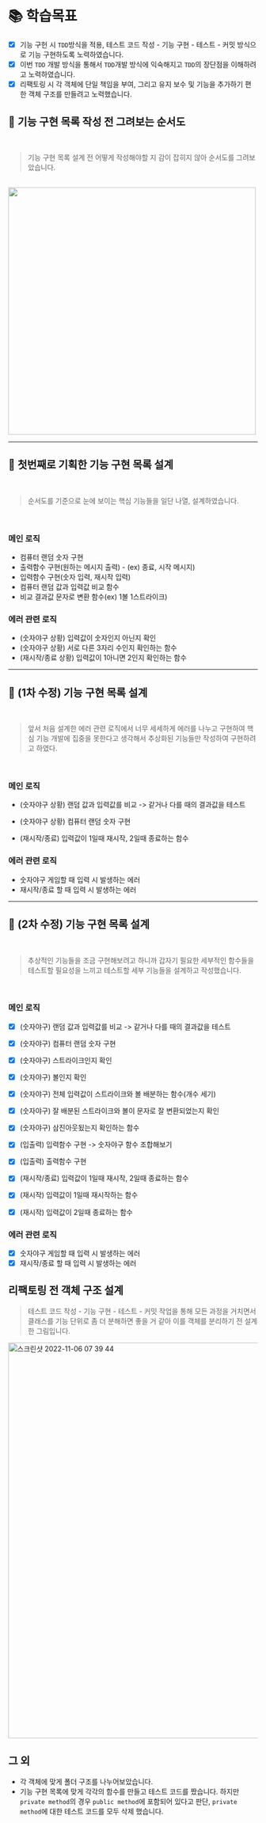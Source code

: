 # 📚 학습목표

- [x] 기능 구헌 시 `TDD`방식을 적용, 테스트 코드 작성 - 기능 구현 - 테스트 - 커밋 방식으로 기능 구현하도록 노력하였습니다.
- [x] 이번 `TDD` 개발 방식을 통해서 `TDD`개발 방식에 익숙해지고 `TDD`의 장단점을 이해하려고 노력하였습니다.
- [x] 리팩토링 시 각 객체에 단일 책임을 부여, 그리고 유지 보수 및 기능을 추가하기 편한 객체 구조를 만들려고 노력했습니다.

## 🚀 기능 구현 목록 작성 전 그려보는 순서도

<br />

> 기능 구현 목록 설계 전 어떻게 작성해야할 지 감이 잡히지 않아 순서도를 그려보았습니다.

<br />

<img height = "500px" src = "https://user-images.githubusercontent.com/78203399/199640064-aa23b782-a396-4f09-85e8-f99ccab57730.png" />

---

## 🚀 첫번째로 기획한 기능 구현 목록 설계

<br />

> 순서도를 기준으로 눈에 보이는 핵심 기능들을 일단 나열, 설계하였습니다.

<br />

### 메인 로직

- 컴퓨터 랜덤 숫자 구현
- 출력함수 구현(원하는 메시지 출력) - (ex) 종료, 시작 메시지)
- 입력함수 구현(숫자 입력, 재시작 입력)
- 컴퓨터 랜덤 값과 입력값 비교 함수
- 비교 결과값 문자로 변환 함수(ex) 1볼 1스트라이크)

### 에러 관련 로직

- (숫자야구 상황) 입력값이 숫자인지 아닌지 확인
- (숫자야구 상황) 서로 다른 3자리 수인지 확인하는 함수
- (재시작/종료 상황) 입력값이 1아니면 2인지 확인하는 함수

---

## 🚀 (1차 수정) 기능 구현 목록 설계

<br />

> 앞서 처음 설계한 에러 관련 로직에서 너무 세세하게 에러를 나누고 구현하여 핵심 기능 개발에 집중을 못한다고 생각해서 추상화된 기능들만 작성하여 구현하려고 하였다.

<br />

### 메인 로직

- (숫자야구 상황) 랜덤 값과 입력값를 비교 -> 같거나 다를 때의 결과값을 테스트
- (숫자야구 상황) 컴퓨터 랜덤 숫자 구현

- (재시작/종료) 입력값이 1일때 재시작, 2일때 종료하는 함수

### 에러 관련 로직

- 숫자야구 게임할 때 입력 시 발생하는 에러
- 재시작/종료 할 때 입력 시 발생하는 에러

---

## 🚀 (2차 수정) 기능 구현 목록 설계

<br />

> 추상적인 기능들을 조금 구현해보려고 하니까 갑자기 필요한 세부적인 함수들을 테스트할 필요성을 느끼고
> 테스트할 세부 기능들을 설계하고 작성했습니다.

<br />

### 메인 로직

- [x] (숫자야구) 랜덤 값과 입력값를 비교 -> 같거나 다를 때의 결과값을 테스트
- [x] (숫자야구) 컴퓨터 랜덤 숫자 구현
- [x] (숫자야구) 스트라이크인지 확인
- [x] (숫자야구) 볼인지 확인
- [x] (숫자야구) 전체 입력값이 스트라이크와 볼 배분하는 함수(개수 세기)
- [x] (숫자야구) 잘 배분된 스트라이크와 볼이 문자로 잘 변환되었는지 확인
- [x] (숫자야구) 삼진아웃됬는지 확인하는 함수

- [x] (입출력) 입력함수 구현 -> 숫자야구 함수 조합해보기
- [x] (입출력) 출력함수 구현

- [x] (재시작/종료) 입력값이 1일때 재시작, 2일때 종료하는 함수
- [x] (재시작) 입력값이 1일때 재시작하는 함수
- [x] (재시작) 입력값이 2일때 종료하는 함수

### 에러 관련 로직

- [x] 숫자야구 게임할 때 입력 시 발생하는 에러
- [x] 재시작/종료 할 때 입력 시 발생하는 에러

## 리팩토링 전 객체 구조 설계

> 테스트 코드 작성 - 기능 구현 - 테스트 - 커밋 작업을 통해 모든 과정을 거치면서 클래스를 기능 단위로 좀 더 분해하면 좋을 거 같아 이를 객체를 분리하기 전 설계한 그림입니다.

<img width="800" alt="스크린샷 2022-11-06 07 39 44" src="https://user-images.githubusercontent.com/78203399/200144089-8adc8399-21f7-4986-bc68-64f929bed301.png">

## 그 외

- 각 객체에 맞게 폴더 구조를 나누어보았습니다.
- 기능 구현 목록에 맞게 각각의 함수를 만들고 테스트 코드를 짰습니다. 하지만 `private method`의 경우 `public method`에 포함되어 있다고 판단, `private method`에 대한 테스트 코드를 모두 삭제 했습니다.
